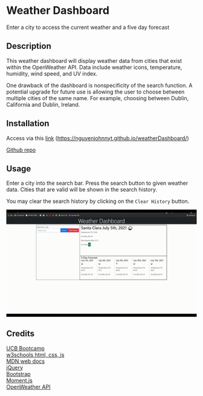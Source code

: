 # Weather Dashboard
Enter a city to access the current weather and a five day forecast

## Description

This weather dashboard will display weather data from cities that exist within the OpenWeather API.  Data include weather icons, temperature, humidity, wind speed, and UV index.

One drawback of the dashboard is nonspecificity of the search function.  A potential upgrade for future use is allowing the user to choose between multiple cities of the same name.  For example, choosing between Dublin, California and Dublin, Ireland.

## Installation
Access via this [link](https://nguyenjohnnyt.github.io/weatherDashboard/) (https://nguyenjohnnyt.github.io/weatherDashboard/)

[Github repo](https://github.com/NguyenJohnnyT/weatherDashboard)

## Usage
Enter a city into the search bar.  Press the search button to given weather data.  Cities that are valid will be shown in the search history.

You may clear the search history by clicking on the `Clear History` button.

<img src="./assets/images/weather_dashboard_example.gif">

## Credits
[UCB Bootcamp](https://bootcampspot.com/)\
[w3schools html, css, js](https://www.w3schools.com/)\
[MDN web docs](https://developer.mozilla.org/en-US/docs/Web/JavaScript)\
[jQuery](https://code.jquery.com/)\
[Bootstrap](https://getbootstrap.com/)\
[Moment.js](https://momentjs.com/)\
[OpenWeather API](https://openweathermap.org/api)
